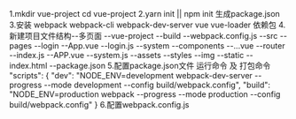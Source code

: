 1.mkdir vue-project
cd vue-project
2.yarn init || npm init
生成package.json
3.安装 webpack  webpack-cli  webpack-dev-server  vue  vue-loader 依赖包
4.新建项目文件结构--多页面
--vue-project
    --build
        --webpack.config.js
    --src
        --pages
            --login
                --App.vue
                --login.js
            --system
                --components
                    --...vue
                --router
                    --index.js
                --APP.vue
                --system.js
    --assets
        --styles
        --img
    --static
    --index.html
    --package.json
5.配置package.json文件 运行命令 及 打包命令
    "scripts": {
        "dev": "NODE_ENV=development webpack-dev-server --progress  --mode development --config build/webpack.config",
        "build": "NODE_ENV=production webpack --progress --mode production --config build/webpack.config"
    }
6.配置webpack.config.js
